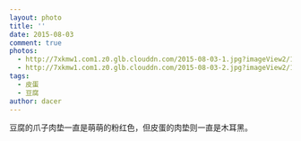 ```yaml
---
layout: photo
title: ''
date: 2015-08-03
comment: true
photos:
  - http://7xkmw1.com1.z0.glb.clouddn.com/2015-08-03-1.jpg?imageView2/1/w/900/h/600
  - http://7xkmw1.com1.z0.glb.clouddn.com/2015-08-03-2.jpg?imageView2/1/w/900/h/600
tags:
  - 皮蛋
  - 豆腐
author: dacer
---
```

豆腐的爪子肉垫一直是萌萌的粉红色，但皮蛋的肉垫则一直是木耳黑。
